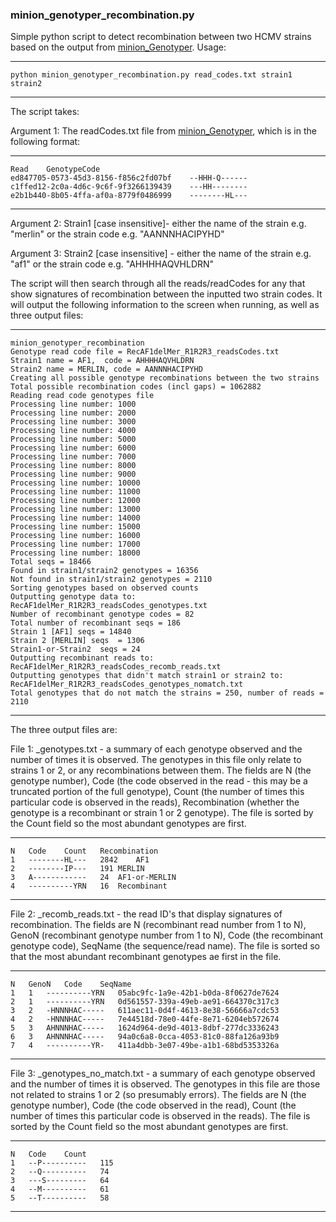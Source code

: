 ### minion_genotyper_recombination.py

Simple python script to detect recombination between two HCMV strains based on the output from [minion_Genotyper](https://github.com/salvocamiolo/minion_Genotyper). Usage:

---
    python minion_genotyper_recombination.py read_codes.txt strain1 strain2
---


The script takes:

Argument 1: The readCodes.txt file from [minion_Genotyper](https://github.com/salvocamiolo/minion_Genotyper), which is in the following format:

---
    Read	GenotypeCode  
    ed847705-0573-45d3-8156-f856c2fd07bf	--HHH-Q------
    c1ffed12-2c0a-4d6c-9c6f-9f3266139439	---HH--------
    e2b1b440-8b05-4ffa-af0a-8779f0486999	--------HL---
---
Argument 2: Strain1 [case insensitive]- either the name of the strain e.g. "merlin" or the strain code e.g. "AANNNHACIPYHD"

Argument 3:  Strain2 [case insensitive] - either the name of the strain e.g. "af1" or the strain code e.g. "AHHHHAQVHLDRN"

The script will then search through all the reads/readCodes for any that show signatures of recombination between the inputted two strain codes.
It will output the following information to the screen when running, as well as three output files:

---
    minion_genotyper_recombination
    Genotype read code file = RecAF1delMer_R1R2R3_readsCodes.txt
    Strain1 name = AF1,  code = AHHHHAQVHLDRN
    Strain2 name = MERLIN, code = AANNNHACIPYHD
    Creating all possible genotype recombinations between the two strains
    Total possible recombination codes (incl gaps) = 1062882
    Reading read code genotypes file
    Processing line number: 1000
    Processing line number: 2000
    Processing line number: 3000
    Processing line number: 4000
    Processing line number: 5000
    Processing line number: 6000
    Processing line number: 7000
    Processing line number: 8000
    Processing line number: 9000
    Processing line number: 10000
    Processing line number: 11000
    Processing line number: 12000
    Processing line number: 13000
    Processing line number: 14000
    Processing line number: 15000
    Processing line number: 16000
    Processing line number: 17000
    Processing line number: 18000
    Total seqs = 18466
    Found in strain1/strain2 genotypes = 16356
    Not found in strain1/strain2 genotypes = 2110
    Sorting genotypes based on observed counts
    Outputting genotype data to: RecAF1delMer_R1R2R3_readsCodes_genotypes.txt
    Number of recombinant genotype codes = 82
    Total number of recombinant seqs = 186
    Strain 1 [AF1] seqs = 14840
    Strain 2 [MERLIN] seqs  = 1306
    Strain1-or-Strain2  seqs = 24
    Outputting recombinant reads to: RecAF1delMer_R1R2R3_readsCodes_recomb_reads.txt
    Outputting genotypes that didn't match strain1 or strain2 to: RecAF1delMer_R1R2R3_readsCodes_genotypes_nomatch.txt
    Total genotypes that do not match the strains = 250, number of reads = 2110
---

The three output files are:

File 1: _genotypes.txt - a summary of each genotype observed and the number of times it is observed.
The genotypes in this file only relate to strains 1 or 2, or any recombinations between them. 
The fields are N (the genotype number), 
Code (the code observed in the read - this may be a truncated portion of the full genotype), 
Count (the number of times this particular code is observed in the reads), 
Recombination (whether the genotype is a recombinant or strain 1 or 2 genotype). 
The file is sorted by the Count field so the most abundant genotypes are first.

---
    N	Code	Count	Recombination
    1	--------HL---	2842	AF1
    2	--------IP---	191	MERLIN
    3	A------------	24	AF1-or-MERLIN
    4	----------YRN	16	Recombinant
---

File 2: _recomb_reads.txt - the read ID's that display signatures of recombination. 
The fields are N (recombinant read number from 1 to N), 
GenoN (recombinant genotype number from 1 to N), 
Code (the recombinant genotype code), 
SeqName (the sequence/read name). 
The file is sorted so that the most abundant recombinant genotypes ae first in the file.

---
    N	GenoN	Code	SeqName
    1	1	----------YRN	05abc9fc-1a9e-42b1-b0da-8f0627de7624
    2	1	----------YRN	0d561557-339a-49eb-ae91-664370c317c3
    3	2	-HNNNHAC-----	611aec11-0d4f-4613-8e38-56666a7cdc53
    4	2	-HNNNHAC-----	7e44518d-78e0-44fe-8e71-6204eb572674
    5	3	AHNNNHAC-----	1624d964-de9d-4013-8dbf-277dc3336243
    6	3	AHNNNHAC-----	94a0c6a8-0cca-4053-81c0-88fa126a93b9
    7	4	----------YR-	411a4dbb-3e07-49be-a1b1-68bd5353326a
---

File 3: _genotypes_no_match.txt - a summary of each genotype observed and the number of times it is observed. 
The genotypes in this file are those not related to strains 1 or 2 (so presumably errors). 
The fields are N (the genotype number), 
Code (the code observed in the read), 
Count (the number of times this particular code is observed in the reads).
The file is sorted by the Count field so the most abundant genotypes are first.

---
    N	Code	Count
    1	--P----------	115
    2	--Q----------	74
    3	---S---------	64
    4	--M----------	61
    5	--T----------	58
---
